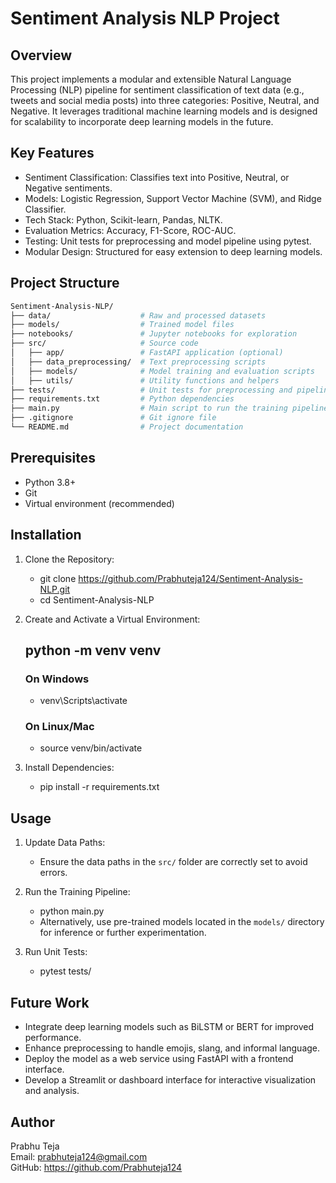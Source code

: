 # Sentiment Analysis NLP Project

## Overview

This project implements a modular and extensible Natural Language Processing (NLP) pipeline for sentiment classification of text data (e.g., tweets and social media posts) into three categories: Positive, Neutral, and Negative. It leverages traditional machine learning models and is designed for scalability to incorporate deep learning models in the future.

## Key Features

- Sentiment Classification: Classifies text into Positive, Neutral, or Negative sentiments.
- Models: Logistic Regression, Support Vector Machine (SVM), and Ridge Classifier.
- Tech Stack: Python, Scikit-learn, Pandas, NLTK.
- Evaluation Metrics: Accuracy, F1-Score, ROC-AUC.
- Testing: Unit tests for preprocessing and model pipeline using pytest.
- Modular Design: Structured for easy extension to deep learning models.

## Project Structure

```bash
Sentiment-Analysis-NLP/
├── data/                    # Raw and processed datasets
├── models/                  # Trained model files
├── notebooks/               # Jupyter notebooks for exploration
├── src/                     # Source code
│   ├── app/                 # FastAPI application (optional)
│   ├── data_preprocessing/  # Text preprocessing scripts
│   ├── models/              # Model training and evaluation scripts
│   ├── utils/               # Utility functions and helpers
├── tests/                   # Unit tests for preprocessing and pipeline
├── requirements.txt         # Python dependencies
├── main.py                  # Main script to run the training pipeline
├── .gitignore               # Git ignore file
└── README.md                # Project documentation
```

## Prerequisites

- Python 3.8+
- Git
- Virtual environment (recommended)

## Installation


1. Clone the Repository:
   - git clone https://github.com/Prabhuteja124/Sentiment-Analysis-NLP.git
   - cd Sentiment-Analysis-NLP

2. Create and Activate a Virtual Environment:

   ## python -m venv venv

   ### On Windows

    - venv\Scripts\activate

   ### On Linux/Mac

   - source venv/bin/activate

3. Install Dependencies:
   - pip install -r requirements.txt

## Usage

1. Update Data Paths:
   - Ensure the data paths in the `src/` folder are correctly set to avoid errors.
2. Run the Training Pipeline:
   - python main.py
   - Alternatively, use pre-trained models located in the `models/` directory for inference or further            experimentation.

3. Run Unit Tests:
   - pytest tests/

## Future Work

- Integrate deep learning models such as BiLSTM or BERT for improved performance.
- Enhance preprocessing to handle emojis, slang, and informal language.
- Deploy the model as a web service using FastAPI with a frontend interface.
- Develop a Streamlit or dashboard interface for interactive visualization and analysis.

## Author

Prabhu Teja  
Email: prabhuteja124@gmail.com  
GitHub: https://github.com/Prabhuteja124


